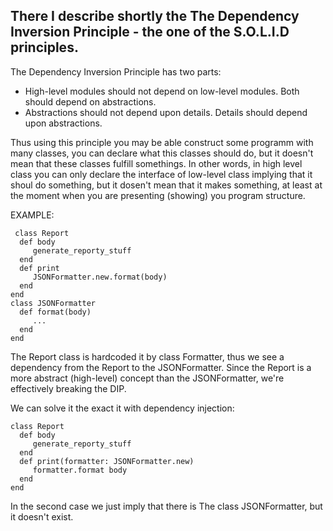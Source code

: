 ## There I describe shortly the The Dependency Inversion Principle - the one of the S.O.L.I.D principles.

The Dependency Inversion Principle has two parts:
* High-level modules should not depend on low-level modules. Both should depend on abstractions.
* Abstractions should not depend upon details. Details should depend upon abstractions.

Thus using this principle you may be able construct some programm with many classes, you can declare what this classes should do, but it doesn't mean that these classes fulfill somethings. In other words, in high level class you can only declare the interface of low-level class implying that it shoul do something, but it dosen't mean that it makes something, at least at the moment when you are presenting (showing) you program structure. 

EXAMPLE:
```
 class Report
  def body
     generate_reporty_stuff
  end
  def print
     JSONFormatter.new.format(body)
  end
end
class JSONFormatter
  def format(body)
     ...
  end
end 
``` 
The Report class is hardcoded it by class Formatter, thus we see  a dependency from the Report to the JSONFormatter. Since the Report is a more abstract (high-level) concept than the JSONFormatter, we're effectively breaking the DIP.

We can solve it the exact it with dependency injection:
```
class Report
  def body
     generate_reporty_stuff
  end
  def print(formatter: JSONFormatter.new)
     formatter.format body
  end
end
```
In the second case we just imply that there is The class JSONFormatter, but it doesn't exist.

